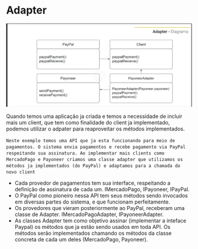 # Adapter

![img_1.png](img_1.png)

Quando temos uma aplicação ja criada e temos a necessidade de incluir mais um client, que tem como finalidade do client ja implementado, podemos utilizar o adpater para reaproveitar os métodos implementados.

``Neste exemplo temos uma API que ja esta funcionando para meio de pagamentos. O sistema envia pagamentos e recebe pagamento via PayPal respeitando sua assinatura.
Ao implementar mais clients como MercadoPago e Payoneer criamos uma classe adapter que utilizamos os métodos ja implementados (do PayPal) e adaptamos para a chamada do novo client``

- Cada provedor de pagamentos tem sua interface, respeitando a definição de assinatura de cada um. IMercadoPago, IPayoneer, IPayPal.
- O PayPal como pioneiro nessa API tem seus métodos sendo invocados em diversas partes do sistema, e que funcionam perfeitamente.
- Os provedores que vieram posteriormente ao PayPal, receberam uma classe de Adapter. IMercadoPagoAdapter, IPayoneerAdapter.
- As classes Adapter tem como objetivo assinar (implementar a inteface Paypal) os métodos que ja estão sendo usados em toda API. Os métodos serão implementados chamando os métodos da classe concreta de cada um deles (MercadoPago, Payoneer).